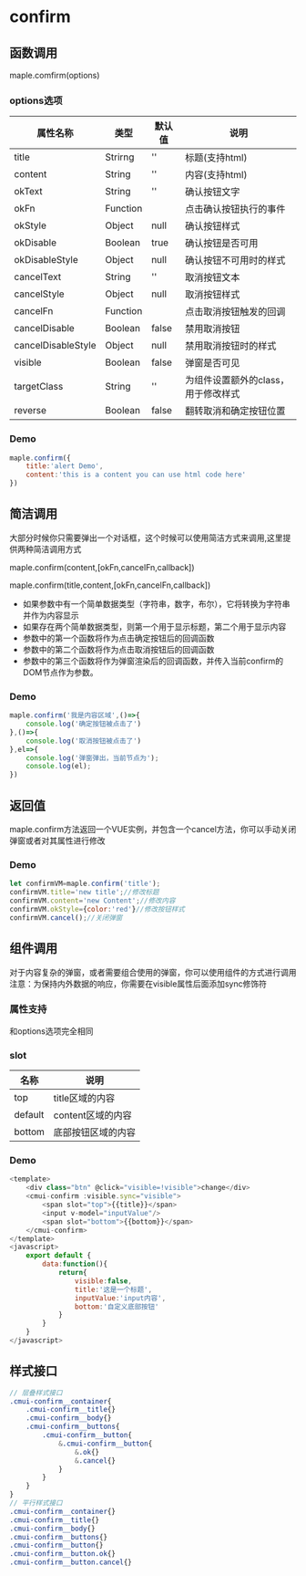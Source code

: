# confirm
## 函数调用
maple.comfirm(options)
### options选项

| 属性名称  |类型|默认值|说明
|---|---|---|---|
|title|Strirng|''|标题(支持html)
|content|String|''|内容(支持html)
|okText|String|''|确认按钮文字
|okFn|Function||点击确认按钮执行的事件
|okStyle|Object|null|确认按钮样式
|okDisable|Boolean|true|确认按钮是否可用
|okDisableStyle|Object|null|确认按钮不可用时的样式
|cancelText|String|''|取消按钮文本|
|cancelStyle|Object|null|取消按钮样式|
|cancelFn|Function||点击取消按钮触发的回调|
|cancelDisable|Boolean|false|禁用取消按钮|
|cancelDisableStyle|Object|null|禁用取消按钮时的样式|
|visible|Boolean|false|弹窗是否可见
|targetClass|String|''|为组件设置额外的class，用于修改样式
|reverse|Boolean|false|翻转取消和确定按钮位置

### Demo
```javascript
maple.confirm({
    title:'alert Demo',
    content:'this is a content you can use html code here'
})
```

## 简洁调用
大部分时候你只需要弹出一个对话框，这个时候可以使用简洁方式来调用,这里提供两种简洁调用方式

maple.confirm(content,[okFn,cancelFn,callback])

maple.confirm(title,content,[okFn,cancelFn,callback])

* 如果参数中有一个简单数据类型（字符串，数字，布尔），它将转换为字符串并作为内容显示
* 如果存在两个简单数据类型，则第一个用于显示标题，第二个用于显示内容
* 参数中的第一个函数将作为点击确定按钮后的回调函数
* 参数中的第二个函数将作为点击取消按钮后的回调函数
* 参数中的第三个函数将作为弹窗渲染后的回调函数，并传入当前confirm的DOM节点作为参数。
### Demo
```javascript
maple.confirm('我是内容区域',()=>{
    console.log('确定按钮被点击了')
},()=>{
    console.log('取消按钮被点击了')
},el=>{
    console.log('弹窗弹出，当前节点为');
    console.log(el);
})
```

## 返回值
maple.confirm方法返回一个VUE实例，并包含一个cancel方法，你可以手动关闭弹窗或者对其属性进行修改
### Demo
```javascript
let confirmVM=maple.confirm('title');
confirmVM.title='new title';//修改标题
confirmVM.content='new Content';//修改内容
confirmVM.okStyle={color:'red'}//修改按钮样式
confirmVM.cancel();//关闭弹窗
```

## 组件调用
对于内容复杂的弹窗，或者需要组合使用的弹窗，你可以使用组件的方式进行调用
注意：为保持内外数据的响应，你需要在visible属性后面添加sync修饰符
### 属性支持
和options选项完全相同
### slot

| 名称  |说明|
|---|---|
|  top |title区域的内容
|default|content区域的内容
|bottom|底部按钮区域的内容
### Demo
```javascript
<template>
    <div class="btn" @click="visible=!visible">change</div>
    <cmui-confirm :visible.sync="visible">
        <span slot="top">{{title}}</span>
        <input v-model="inputValue"/>
        <span slot="bottom">{{bottom}}</span>
    </cmui-confirm>
</template>
<javascript>
    export default {
        data:function(){
            return{
                visible:false,
                title:'这是一个标题',
                inputValue:'input内容',
                bottom:'自定义底部按钮'
            }
        }
    }
</javascript>
```
## 样式接口
```scss
// 层叠样式接口
.cmui-confirm__container{
    .cmui-confirm__title{}
    .cmui-confirm__body{}
    .cmui-confirm__buttons{
        .cmui-confirm__button{
            &.cmui-confirm__button{
                &.ok{}
                &.cancel{}
            }
        }
    }
}
// 平行样式接口
.cmui-confirm__container{}
.cmui-confirm__title{}
.cmui-confirm__body{}
.cmui-confirm__buttons{}
.cmui-confirm__button{}
.cmui-confirm__button.ok{}
.cmui-confirm__button.cancel{}
```